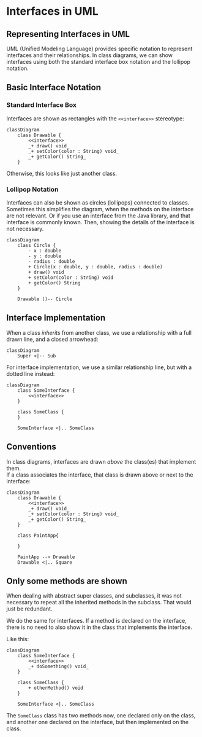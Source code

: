# Interfaces in UML

## Representing Interfaces in UML

UML (Unified Modeling Language) provides specific notation to represent interfaces and their relationships. In class diagrams, we can show interfaces using both the standard interface box notation and the lollipop notation.

## Basic Interface Notation

### Standard Interface Box
Interfaces are shown as rectangles with the `<<interface>>` stereotype:

```mermaid
classDiagram
    class Drawable {
        <<interface>>
        _+ draw() void_
        _+ setColor(color : String) void_
        _+ getColor() String_
    }
```

Otherwise, this looks like just another class.

### Lollipop Notation
Interfaces can also be shown as circles (lollipops) connected to classes. Sometimes this simplifies the diagram, when the methods on the interface are not relevant. Or if you use an interface from the Java library, and that interface is commonly known. Then, showing the details of the interface is not necessary.

```mermaid
classDiagram
    class Circle {
        - x : double
        - y : double
        - radius : double
        + Circle(x : double, y : double, radius : double)
        + draw() void
        + setColor(color : String) void
        + getColor() String
    }
    
    Drawable ()-- Circle
```

## Interface Implementation

When a class _inherits_ from another class, we use a relationship with a full drawn line, and a closed arrowhead:

```mermaid
classDiagram
    Super <|-- Sub
```

For interface implementation, we use a similar relationship line, but with a dotted line instead:

```mermaid
classDiagram
    class SomeInterface {
        <<interface>>
    }
    
    class SomeClass {
    }

    SomeInterface <|.. SomeClass
```



## Conventions

In class diagrams, interfaces are drawn _above_ the class(es) that implement them.\
If a class associates the interface, that class is drawn above or next to the interface:
```mermaid
classDiagram
    class Drawable {
        <<interface>>
        _+ draw() void_
        _+ setColor(color : String) void_
        _+ getColor() String_
    }

    class PaintApp{

    }

    PaintApp --> Drawable
    Drawable <|.. Square
```

## Only some methods are shown

When dealing with abstract super classes, and subclasses, it was not necessary to repeat all the inherited methods in the subclass. That would just be redundant. 

We do the same for interfaces. If a method is declared on the interface, there is no need to also show it in the class that implements the interface.

Like this:

```mermaid
classDiagram
    class SomeInterface {
        <<interface>>
        _+ doSomething() void_
    }

    class SomeClass {
        + otherMethod() void
    }

    SomeInterface <|.. SomeClass
```

The `SomeClass` class has two methods now, one declared only on the class, and another one declared on the interface, but then implemented on the class.